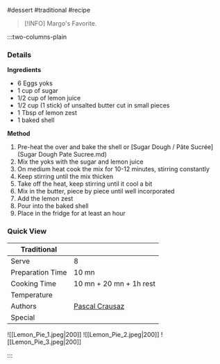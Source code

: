 #dessert #traditional #recipe

> [!INFO]
> Margo's Favorite.

:::two-columns-plain

### Details
**Ingredients**

- 6 Eggs yoks
- 1 cup of sugar
- 1/2 cup of lemon juice
- 1/2 cup (1 stick) of unsalted butter cut in small pieces
- 1 Tbsp of lemon zest
- 1 baked shell


**Method**

1. Pre-heat the over and bake the shell or [Sugar Dough / Pâte Sucrée](Sugar Dough Pate Sucree.md)
2. Mix the yoks with the sugar and lemon juice
3. On medium heat cook the mix for 10-12 minutes, stirring constantly
4. Keep stirring until the mix thicken
5. Take off the heat, keep stirring until it cool a bit
6. Mix in the butter, piece by piece until well incorporated
7. Add the lemon zest
8. Pour into the baked shell
9. Place in the fridge for at least an hour






### Quick View
| Traditional      |                                                |
| ---------------- | ---------------------------------------------- |
| Serve            | 8                                              |
| Preparation Time | 10 mn                                          |
| Cooking Time     | 10 mn + 20 mn + 1h rest                        |
| Temperature      |                                                |
| Authors          | [Pascal Crausaz](mailto:pascal@askpascal.com)  |
| Special          |                                                |

![[Lemon_Pie_1.jpeg|200]]
![[Lemon_Pie_2.jpeg|200]]
![[Lemon_Pie_3.jpeg|200]]

:::

